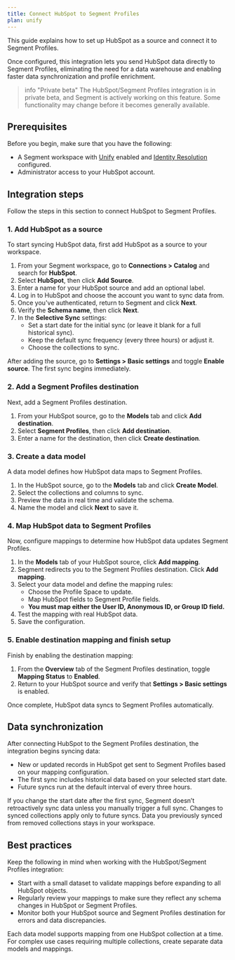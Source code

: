 ```yaml
---
title: Connect HubSpot to Segment Profiles
plan: unify
---
```


This guide explains how to set up HubSpot as a source and connect it to Segment Profiles. 

Once configured, this integration lets you send HubSpot data directly to Segment Profiles, eliminating the need for a data warehouse and enabling faster data synchronization and profile enrichment.

> info "Private beta"
> The HubSpot/Segment Profiles integration is in private beta, and Segment is actively working on this feature. Some functionality may change before it becomes generally available.

## Prerequisites

Before you begin, make sure that you have the following:

- A Segment workspace with [Unify](/docs/unify/) enabled and [Identity Resolution](/docs/unify/identity-resolution/) configured.
- Administrator access to your HubSpot account.

## Integration steps

Follow the steps in this section to connect HubSpot to Segment Profiles.

### 1. Add HubSpot as a source

To start syncing HubSpot data, first add HubSpot as a source to your workspace.

1. From your Segment workspace, go to **Connections > Catalog** and search for **HubSpot**.
2. Select **HubSpot**, then click **Add Source**.
3. Enter a name for your HubSpot source and add an optional label.
4. Log in to HubSpot and choose the account you want to sync data from.
5. Once you've authenticated, return to Segment and click **Next**.
6. Verify the **Schema name**, then click **Next**.
7. In the **Selective Sync** settings:
   - Set a start date for the initial sync (or leave it blank for a full historical sync).
   - Keep the default sync frequency (every three hours) or adjust it.
   - Choose the collections to sync.

After adding the source, go to **Settings > Basic settings** and toggle **Enable source**. The first sync begins immediately.

### 2. Add a Segment Profiles destination

Next, add a Segment Profiles destination.

1. From your HubSpot source, go to the **Models** tab and click **Add destination**.
2. Select **Segment Profiles**, then click **Add destination**.
3. Enter a name for the destination, then click **Create destination**.

### 3. Create a data model

A data model defines how HubSpot data maps to Segment Profiles.

1. In the HubSpot source, go to the **Models** tab and click **Create Model**.
2. Select the collections and columns to sync.
3. Preview the data in real time and validate the schema.
4. Name the model and click **Next** to save it.

### 4. Map HubSpot data to Segment Profiles

Now, configure mappings to determine how HubSpot data updates Segment Profiles.

1. In the **Models** tab of your HubSpot source, click **Add mapping**.
2. Segment redirects you to the Segment Profiles destination. Click **Add mapping**.
3. Select your data model and define the mapping rules:
   - Choose the Profile Space to update.
   - Map HubSpot fields to Segment Profile fields.
   - **You must map either the User ID, Anonymous ID, or Group ID field.**
4. Test the mapping with real HubSpot data.
5. Save the configuration.


### 5. Enable destination mapping and finish setup

Finish by enabling the destination mapping:

1. From the **Overview** tab of the Segment Profiles destination, toggle **Mapping Status** to **Enabled**.
2. Return to your HubSpot source and verify that **Settings > Basic settings** is enabled.

Once complete, HubSpot data syncs to Segment Profiles automatically.

## Data synchronization

After connecting HubSpot to the Segment Profiles destination, the integration begins syncing data:

- New or updated records in HubSpot get sent to Segment Profiles based on your mapping configuration.
- The first sync includes historical data based on your selected start date.
- Future syncs run at the default interval of every three hours.

If you change the start date after the first sync, Segment doesn’t retroactively sync data unless you manually trigger a full sync. Changes to synced collections apply only to future syncs. Data you previously synced from removed collections stays in your workspace.

## Best practices

Keep the following in mind when working with the HubSpot/Segment Profiles integration:

- Start with a small dataset to validate mappings before expanding to all HubSpot objects.
- Regularly review your mappings to make sure they reflect any schema changes in HubSpot or Segment Profiles.
- Monitor both your HubSpot source and Segment Profiles destination for errors and data discrepancies.

Each data model supports mapping from one HubSpot collection at a time. For complex use cases requiring multiple collections, create separate data models and mappings.